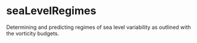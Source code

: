 # seaLevelRegimes
Determining and predicting regimes of sea level variability as outlined with the vorticity budgets.
